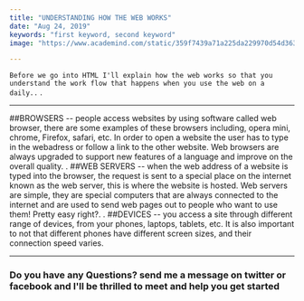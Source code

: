 ```yaml
---
title: "UNDERSTANDING HOW THE WEB WORKS"
date: "Aug 24, 2019"
keywords: "first keyword, second keyword"
image: "https://www.academind.com/static/359f7439a71a225da229970d54d36379/8ff1e/how-the-web-works.png"

---
```


`Before we go into HTML I'll explain how the web works so that you understand the work flow that happens when you use the web on a daily..`
.

---

##BROWSERS
 -- people access websites by using software called web browser, there are some examples of these browsers including, opera mini, chrome, Firefox, safari, etc. In order to open a website the user has to type in the webadress or follow a link to the other website.
Web browsers are always upgraded to support new features of a language and improve on the overall quality.
.
##WEB SERVERS
 -- when the web address of a website is typed into the browser, the request is sent to a special place on the internet known as the web server, this is where the website is hosted. Web servers are simple, they are special computers that are always connected to the internet and are used to send web pages out to people who want to use them! Pretty easy right?.
.
##DEVICES 
-- you access a site through different range of devices, from your phones, laptops, tablets, etc. It is also important to not that different phones have different screen sizes, and their connection speed varies.

---

### Do you have any Questions? send me a message on twitter or facebook and I'll be thrilled to meet and help you get started